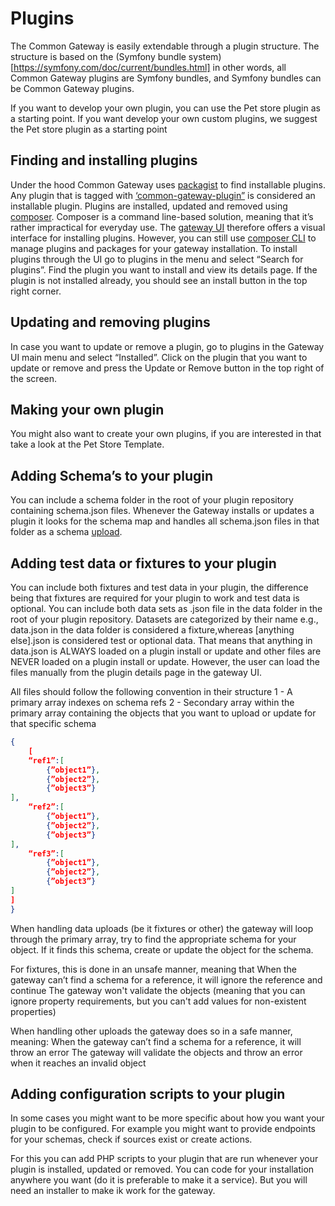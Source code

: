 # Plugins

The Common Gateway is easily extendable through a plugin structure. The structure is based on the (Symfony bundle system)[https://symfony.com/doc/current/bundles.html] in other words, all Common Gateway plugins are Symfony bundles, and Symfony bundles can be Common Gateway plugins.

If you want to develop your own plugin, you can use the Pet store plugin as a starting point.  If you want develop your own custom plugins, we suggest the Pet store plugin as a starting point

## Finding and installing plugins

Under the hood Common Gateway uses [packagist](https://packagist.org/) to find installable plugins. Any plugin that is tagged with [‘common-gateway-plugin”](https://packagist.org/?query=common-gateway-plugin) is considered an installable plugin. Plugins are installed, updated and removed using [composer](https://getcomposer.org/). Composer is a command line-based solution, meaning that it’s rather impractical for everyday use. The [gateway UI]() therefore offers a visual interface for installing plugins. However, you can still use [composer CLI](https://getcomposer.org/doc/03-cli.md) to manage plugins and packages for your gateway installation.
To install plugins through the UI go to plugins in the menu and select “Search for plugins”. Find the plugin you want to install and view its details page. If the plugin is not installed already, you should see an install button in the top right corner.

## Updating and removing plugins

In case you want to update or remove a plugin, go to plugins in the Gateway UI main menu and select “Installed”. Click on the plugin that you want to update or remove and press the Update or Remove button in the top right of the screen.
## Making your own plugin

You might also want to create your own plugins, if you are interested in that take a look at the Pet Store Template.  

## Adding Schema’s to your plugin

You can include a schema folder in the root of your plugin repository containing schema.json files. Whenever the Gateway installs or updates a plugin it looks for the schema map and handles all schema.json files in that folder as a schema [upload]().

## Adding test data or fixtures to your plugin

You can include both fixtures and test data in your plugin, the difference being that fixtures are required for your plugin to work and test data is optional. You can include both data sets as .json file in the data folder in the root of your plugin repository. Datasets are categorized by their name e.g., data.json in the data folder is considered a fixture,whereas [anything else].json is considered test or optional data. That means that anything in data.json is ALWAYS loaded on a plugin install or update and other files are NEVER loaded on a plugin install or update. However, the user can load the files manually from the plugin details page in the gateway UI. 

All files should follow the following convention in their structure
1 - A primary array indexes on schema refs
2 - Secondary array within the primary array containing the objects that you want to upload or update for that specific schema 

```json
{
    [
	“ref1”:[
		{”object1”},
		{”object2”},
		{”object3”}
],
	“ref2”:[
		{”object1”},
		{”object2”},
		{”object3”}
],
	“ref3”:[
		{”object1”},
		{”object2”},
		{”object3”}
]
]
}
```

When handling data uploads (be it fixtures or other) the gateway will loop through the primary array, try to find the appropriate schema for your object. If it finds this schema, create or update the object for the schema.

For fixtures, this is done in an unsafe manner, meaning that 
When the gateway can’t find a schema for a reference, it will ignore the reference and continue
The gateway won't validate the objects (meaning that you can ignore property requirements, but you can't add values for non-existent properties) 

When handling other uploads the gateway does so in a safe manner, meaning:
When the gateway can’t find a schema for a reference, it will throw an error
The gateway will validate the objects and throw an error when it reaches an invalid object

## Adding configuration scripts to your plugin

In some cases you might want to be more specific about how you want your plugin to be configured. For example you might want to provide endpoints for your schemas, check if sources exist or create actions. 

For this you can add PHP scripts to your plugin that are run whenever your plugin is installed, updated or removed. You can code for your installation anywhere you want (do it is preferable to make it a service). But you will need an installer to make ik work for the gateway. 
